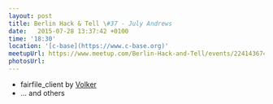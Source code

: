 ```yaml
---
layout: post
title: Berlin Hack & Tell \#37 - July Andrews
date:   2015-07-28 13:37:42 +0100
time: '18:30'
location: '[c-base](https://www.c-base.org)'
meetupUrl: https://www.meetup.com/Berlin-Hack-and-Tell/events/224143674/
photosUrl: 
---
```


* fairfile_client by [Volker](https://njh.eu)
* ... and others
